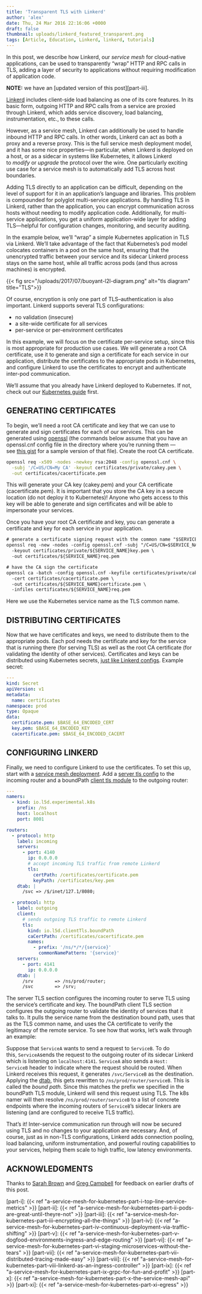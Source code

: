```yaml
---
title: 'Transparent TLS with Linkerd'
author: 'alex'
date: Thu, 24 Mar 2016 22:16:06 +0000
draft: false
thumbnail: uploads/linkerd_featured_transparent.png
tags: [Article, Education, Linkerd, linkerd, tutorials]
---
```


In this post, we describe how Linkerd, our *service mesh* for cloud-native
applications, can be used to transparently “wrap” HTTP and RPC calls in TLS,
adding a layer of security to applications without requiring modification of
application code.

**NOTE:** we have an [updated version of this
post][part-iii].

[Linkerd](https://linkerd.io/) includes client-side load balancing as one of its
core features. In its basic form, outgoing HTTP and RPC calls from a service are
proxied through Linkerd, which adds service discovery, load balancing,
instrumentation, etc., to these calls.

However, as a service mesh, Linkerd can additionally be used to handle inbound
HTTP and RPC calls. In other words, Linkerd can act as both a proxy and a
reverse proxy. This is the full service mesh deployment model, and it has some
nice properties—in particular, when Linkerd is deployed on a host, or as a
sidecar in systems like Kubernetes, it allows Linkerd
to *modify* or *upgrade* the protocol over the wire. One particularly exciting
use case for a service mesh is to automatically add TLS across host boundaries.

Adding TLS directly to an application can be difficult, depending on the level
of support for it in an application’s language and libraries. This problem is
compounded for polyglot multi-service applications. By handling TLS in Linkerd,
rather than the application, you can encrypt communication across hosts without
needing to modify application code. Additionally, for multi-service
applications, you get a uniform application-wide layer for adding TLS—helpful
for configuration changes, monitoring, and security auditing.

In the example below, we’ll “wrap” a simple Kubernetes application in TLS via
Linkerd. We’ll take advantage of the fact that Kubernetes’s pod model colocates
containers in a pod on the same host, ensuring that the unencrypted traffic
between your service and its sidecar Linkerd process stays on the same host,
while all traffic across pods (and thus across machines) is encrypted.

{{< fig
  src="/uploads/2017/07/buoyant-l2l-diagram.png"
  alt="tls diagram"
  title="TLS">}}

Of course, encryption is only one part of TLS–authentication is also important.
Linkerd supports several TLS configurations:

- no validation (insecure)
- a site-wide certificate for all services
- per-service or per-environment certificates

In this example, we will focus on the certificate per-service setup, since this
is most appropriate for production use cases. We will generate a root CA
certificate, use it to generate and sign a certificate for each service in our
application, distribute the certificates to the appropriate pods in Kubernetes,
and configure Linkerd to use the certificates to encrypt and authenticate
inter-pod communication.

We’ll assume that you already have Linkerd deployed to Kubernetes. If not, check
out our [Kubernetes guide](https://linkerd.io/doc/0.2.1/k8s) first.

## GENERATING CERTIFICATES

To begin, we’ll need a root CA certificate and key that we can use to generate
and sign certificates for each of our services. This can be generated
using [openssl](https://www.openssl.org/) (the commands below assume that you
have an openssl.cnf config file in the directory where you’re running them —
see [this
gist](https://gist.github.com/klingerf/d43738ac98b6bf0479c47987977a7782) for a
sample version of that file). Create the root CA certificate.

```bash
openssl req -x509 -nodes -newkey rsa:2048 -config openssl.cnf \
  -subj '/C=US/CN=My CA' -keyout certificates/private/cakey.pem \
  -out certificates/cacertificate.pem
```

This will generate your CA key (cakey.pem) and your CA certificate
(cacertificate.pem). It is important that you store the CA key in a secure
location (do not deploy it to Kubernetes)! Anyone who gets access to this key
will be able to generate and sign certificates and will be able to impersonate
your services.

Once you have your root CA certificate and key, you can generate a certificate
and key for each service in your application.

```txt
# generate a certificate signing request with the common name "$SERVICE_NAME"
openssl req -new -nodes -config openssl.cnf -subj "/C=US/CN=$SERVICE_NAME" \
  -keyout certificates/private/${SERVICE_NAME}key.pem \
  -out certificates/${SERVICE_NAME}req.pem

# have the CA sign the certificate
openssl ca -batch -config openssl.cnf -keyfile certificates/private/cakey.pem \
  -cert certificates/cacertificate.pem \
  -out certificates/${SERVICE_NAME}certificate.pem \
  -infiles certificates/${SERVICE_NAME}req.pem
```

Here we use the Kubernetes service name as the TLS common name.

## DISTRIBUTING CERTIFICATES

Now that we have certificates and keys, we need to distribute them to the
appropriate pods. Each pod needs the certificate and key for the service that is
running there (for serving TLS) as well as the root CA certificate (for
validating the identity of other services). Certificates and keys can be
distributed using Kubernetes secrets, [just like
Linkerd configs](https://linkerd.io/doc/0.2.1/k8s). Example secret:

```yml
---
kind: Secret
apiVersion: v1
metadata:
  name: certificates
namespace: prod
type: Opaque
data:
  certificate.pem: $BASE_64_ENCODED_CERT
  key.pem: $BASE_64_ENCODED_KEY
  cacertificate.pem: $BASE_64_ENCODED_CACERT
```

## CONFIGURING LINKERD

Finally, we need to configure Linkerd to use the certificates. To set this up,
start with a [service mesh deployment](https://linkerd.io/in-depth/deployment).
Add a [server tls
config](https://linkerd.io/config/1.1.1/linkerd/index.html#server-tls) to the
incoming router and a boundPath [client tls
module](https://linkerd.io/config/1.1.1/linkerd/index.html#client-tls) to the
outgoing router:

```yml
---
namers:
  - kind: io.l5d.experimental.k8s
    prefix: /ns
    host: localhost
    port: 8001

routers:
  - protocol: http
    label: incoming
    servers:
      - port: 4140
        ip: 0.0.0.0
        # accept incoming TLS traffic from remote Linkerd
        tls:
          certPath: /certificates/certificate.pem
          keyPath: /certificates/key.pem
    dtab: |
      /svc => /$/inet/127.1/8080;

  - protocol: http
    label: outgoing
    client:
      # sends outgoing TLS traffic to remote Linkerd
      tls:
        kind: io.l5d.clientTls.boundPath
        caCertPath: /certificates/cacertificate.pem
        names:
          - prefix: '/ns/*/*/{service}'
            commonNamePattern: '{service}'
    servers:
      - port: 4141
        ip: 0.0.0.0
    dtab: |
      /srv        => /ns/prod/router;
      /svc        => /srv;
```

The server TLS section configures the incoming router to serve TLS using the
service’s certificate and key. The boundPath client TLS section configures the
outgoing router to validate the identity of services that it talks to. It pulls
the service name from the destination bound path, uses that as the TLS common
name, and uses the CA certificate to verify the legitimacy of the remote
service. To see how that works, let’s walk through an example:

Suppose that `ServiceA` wants to send a request to `ServiceB`. To do
this, `ServiceA`sends the request to the outgoing router of its sidecar Linkerd
which is listening on `localhost:4141`. `ServiceA` also sends a `Host:
ServiceB` header to indicate where the request should be routed. When Linkerd
receives this request, it generates `/svc/ServiceB` as the destination. Applying
the [dtab](https://linkerd.io/doc/dtabs/), this gets rewritten
to `/ns/prod/router/serviceB`. This is called the *bound path*. Since this
matches the prefix we specified in the boundPath TLS module, Linkerd will send
this request using TLS. The k8s namer will then
resolve `/ns/prod/router/serviceB` to a list of concrete endpoints where the
incoming routers of `ServiceB`’s sidecar linkers are listening (and are
configured to receive TLS traffic).

That’s it! Inter-service communication run through will now be secured using TLS
and no changes to your application are necessary. And, of course, just as in
non-TLS configurations, Linkerd adds connection pooling, load balancing, uniform
instrumentation, and powerful routing capabilities to your services, helping
them scale to high traffic, low latency environments.

## ACKNOWLEDGMENTS

Thanks to [Sarah Brown](https://twitter.com/esbie) and [Greg
Campbell](https://twitter.com/gtcampbell) for feedback on earlier drafts of this
post.

[part-i]: {{< ref "a-service-mesh-for-kubernetes-part-i-top-line-service-metrics" >}}
[part-ii]: {{< ref "a-service-mesh-for-kubernetes-part-ii-pods-are-great-until-theyre-not" >}}
[part-iii]: {{< ref "a-service-mesh-for-kubernetes-part-iii-encrypting-all-the-things" >}}
[part-iv]: {{< ref "a-service-mesh-for-kubernetes-part-iv-continuous-deployment-via-traffic-shifting" >}}
[part-v]: {{< ref "a-service-mesh-for-kubernetes-part-v-dogfood-environments-ingress-and-edge-routing" >}}
[part-vi]: {{< ref "a-service-mesh-for-kubernetes-part-vi-staging-microservices-without-the-tears" >}}
[part-vii]: {{< ref "a-service-mesh-for-kubernetes-part-vii-distributed-tracing-made-easy" >}}
[part-viii]: {{< ref "a-service-mesh-for-kubernetes-part-viii-linkerd-as-an-ingress-controller" >}}
[part-ix]: {{< ref "a-service-mesh-for-kubernetes-part-ix-grpc-for-fun-and-profit" >}}
[part-x]: {{< ref "a-service-mesh-for-kubernetes-part-x-the-service-mesh-api" >}}
[part-xi]: {{< ref "a-service-mesh-for-kubernetes-part-xi-egress" >}}
